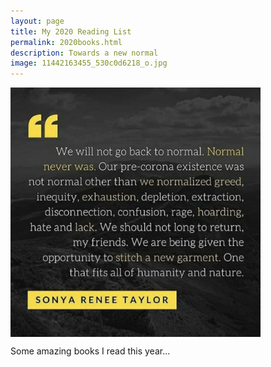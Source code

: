 ```yaml
--- 
layout: page
title: My 2020 Reading List
permalink: 2020books.html
description: Towards a new normal
image: 11442163455_530c0d6218_o.jpg
---
```

<img align="center" src="../assets/images/sonyareneetaylor.jpg" width="400">


Some amazing books I read this year... 
